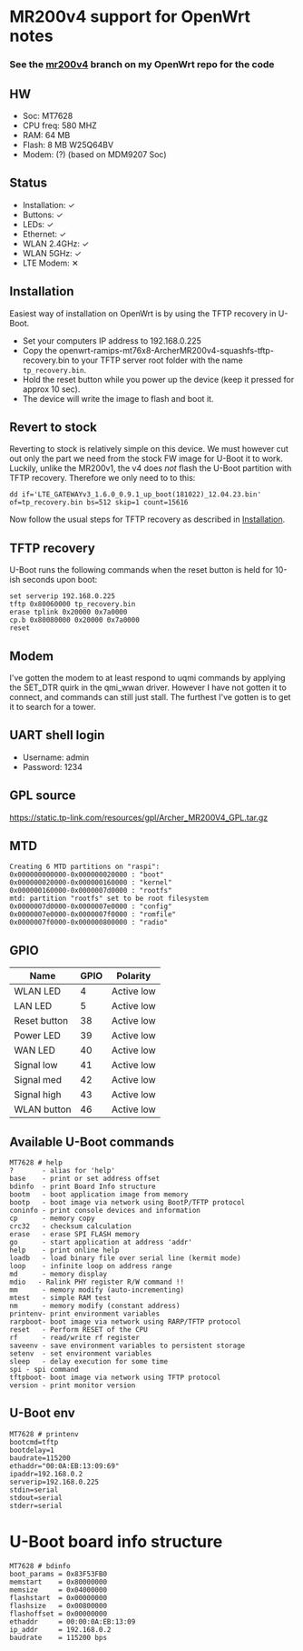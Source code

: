 # MR200v4 support for OpenWrt notes
### See the [mr200v4](https://github.com/Lochnair/openwrt/tree/mr200v4) branch on my OpenWrt repo for the code

## HW
* Soc: MT7628
* CPU freq: 580 MHZ
* RAM: 64 MB
* Flash: 8 MB W25Q64BV
* Modem: (?) (based on MDM9207 Soc)

## Status
* Installation: ✓
* Buttons: ✓
* LEDs: ✓
* Ethernet: ✓
* WLAN 2.4GHz: ✓
* WLAN 5GHz: ✓
* LTE Modem: ✕

## Installation
Easiest way of installation on OpenWrt is by using the TFTP recovery in U-Boot.
* Set your computers IP address to 192.168.0.225
* Copy the openwrt-ramips-mt76x8-ArcherMR200v4-squashfs-tftp-recovery.bin to your TFTP server root folder with the name `tp_recovery.bin`.
* Hold the reset button while you power up the device (keep it pressed for approx 10 sec).
* The device will write the image to flash and boot it.

## Revert to stock
Reverting to stock is relatively simple on this device. We must however cut out only the part we need from the stock FW image for U-Boot it to work. Luckily, unlike the MR200v1, the v4 does *not* flash the U-Boot partition with TFTP recovery. Therefore we only need to to this:
```
dd if='LTE_GATEWAYv3_1.6.0_0.9.1_up_boot(181022)_12.04.23.bin' of=tp_recovery.bin bs=512 skip=1 count=15616
```
Now follow the usual steps for TFTP recovery as described in [Installation](https://github.com/Lochnair/openwrt-mr200v4#installation).

## TFTP recovery
U-Boot runs the following commands when the reset button is held for 10-ish seconds upon boot:
```
set serverip 192.168.0.225
tftp 0x80060000 tp_recovery.bin
erase tplink 0x20000 0x7a0000
cp.b 0x80080000 0x20000 0x7a0000
reset
```


## Modem
I've gotten the modem to at least respond to uqmi commands by applying the SET_DTR quirk in the qmi_wwan driver. However I have not gotten it to connect, and commands can still just stall. The furthest I've gotten is to get it to search for a tower.

## UART shell login
* Username: admin
* Password: 1234

## GPL source
https://static.tp-link.com/resources/gpl/Archer_MR200V4_GPL.tar.gz

## MTD
```
Creating 6 MTD partitions on "raspi":
0x000000000000-0x000000020000 : "boot"
0x000000020000-0x000000160000 : "kernel"
0x000000160000-0x0000007d0000 : "rootfs"
mtd: partition "rootfs" set to be root filesystem
0x0000007d0000-0x0000007e0000 : "config"
0x0000007e0000-0x0000007f0000 : "romfile"
0x0000007f0000-0x000000800000 : "radio"
```

## GPIO
|  Name        |  GPIO | Polarity   |
|--------------|-------|------------|
| WLAN LED     | 4     | Active low |
| LAN LED      | 5     | Active low |
| Reset button | 38    | Active low |
| Power LED    | 39    | Active low |
| WAN LED      | 40    | Active low |
| Signal low   | 41    | Active low |
| Signal med   | 42    | Active low |
| Signal high  | 43    | Active low |
| WLAN button  | 46    | Active low |

## Available U-Boot commands
```
MT7628 # help
?       - alias for 'help'
base    - print or set address offset
bdinfo  - print Board Info structure
bootm   - boot application image from memory
bootp	- boot image via network using BootP/TFTP protocol
coninfo - print console devices and information
cp      - memory copy
crc32   - checksum calculation
erase   - erase SPI FLASH memory
go      - start application at address 'addr'
help    - print online help
loadb   - load binary file over serial line (kermit mode)
loop    - infinite loop on address range
md      - memory display
mdio   - Ralink PHY register R/W command !!
mm      - memory modify (auto-incrementing)
mtest   - simple RAM test
nm      - memory modify (constant address)
printenv- print environment variables
rarpboot- boot image via network using RARP/TFTP protocol
reset   - Perform RESET of the CPU
rf      - read/write rf register
saveenv - save environment variables to persistent storage
setenv  - set environment variables
sleep   - delay execution for some time
spi	- spi command
tftpboot- boot image via network using TFTP protocol
version - print monitor version
```

## U-Boot env
```
MT7628 # printenv
bootcmd=tftp
bootdelay=1
baudrate=115200
ethaddr="00:0A:EB:13:09:69"
ipaddr=192.168.0.2
serverip=192.168.0.225
stdin=serial
stdout=serial
stderr=serial
```

# U-Boot board info structure
```
MT7628 # bdinfo
boot_params = 0x83F53FB0
memstart    = 0x80000000
memsize     = 0x04000000
flashstart  = 0x00000000
flashsize   = 0x00800000
flashoffset = 0x00000000
ethaddr     = 00:00:0A:EB:13:09
ip_addr     = 192.168.0.2
baudrate    = 115200 bps
```
